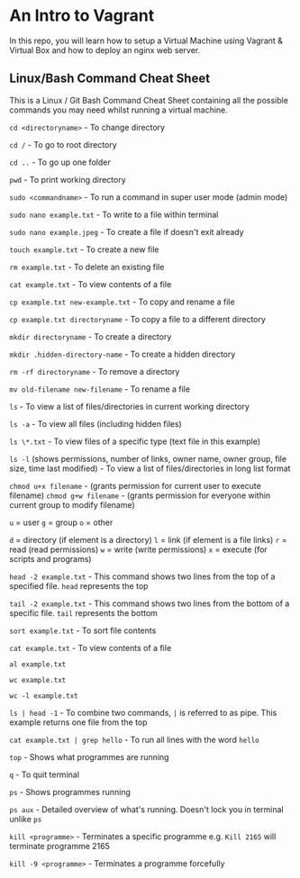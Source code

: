 # An Intro to Vagrant

In this repo, you will learn how to setup a Virtual Machine using Vagrant & Virtual Box and how to deploy an nginx web server.

## Linux/Bash Command Cheat Sheet

This is a Linux / Git Bash Command Cheat Sheet containing all the possible commands you may need whilst running a virtual machine.

`cd <directoryname>` - To change directory

`cd /` - To go to root directory

`cd ..` - To go up one folder

`pwd` - To print working directory

`sudo <commandname>` - To run a command in super user mode (admin mode)

`sudo nano example.txt` - To write to a file within terminal

`sudo nano example.jpeg` - To create a file if doesn't exit already

`touch example.txt` - To create a new file

`rm example.txt` - To delete an existing file

`cat example.txt` - To view contents of a file

`cp example.txt new-example.txt` - To copy and rename a file

`cp example.txt directoryname` - To copy a file to a different directory

`mkdir directoryname` - To create a directory

`mkdir .hidden-directory-name` - To create a hidden directory

`rm -rf directoryname` - To remove a directory

`mv old-filename new-filename` - To rename a file

`ls` - To view a list of files/directories in current working directory

`ls -a` - To view all files (including hidden files)

`ls \*.txt` - To view files of a specific type (text file in this example)

`ls -l` (shows permissions, number of links, owner name, owner group, file size, time last modified) - To view a list of files/directories in long list format

`chmod u+x filename` - (grants permission for current user to execute filename)
`chmod g+w filename` - (grants permission for everyone within current group to modify filename)

`u` = user
`g` = group
`o` = other

`d` = directory (if element is a directory)
`l` = link (if element is a file links)
`r` = read (read permissions)
`w` = write (write permissions)
`x` = execute (for scripts and programs)

`head -2 example.txt` - This command shows two lines from the top of a specified file. `head` represents the top

`tail -2 example.txt` - This command shows two lines from the bottom of a specific file. `tail` represents the bottom

`sort example.txt` - To sort file contents

`cat example.txt` - To view contents of a file

`al example.txt`

`wc example.txt`

`wc -l example.txt`

`ls | head -1` - To combine two commands, `|` is referred to as pipe. This example returns one file from the top

`cat example.txt | grep hello` - To run all lines with the word `hello`

`top` - Shows what programmes are running

`q` - To quit terminal

`ps` - Shows programmes running

`ps aux` - Detailed overview of what's running. Doesn't lock you in terminal unlike `ps`

`kill <programme>` - Terminates a specific programme e.g. `Kill 2165` will terminate programme 2165

`kill -9 <programme>` - Terminates a programme forcefully
